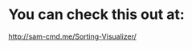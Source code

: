 # You can check this out at:

<a href = "http://sam-cmd.me/Sorting-Visualizer/">http://sam-cmd.me/Sorting-Visualizer/</a>



